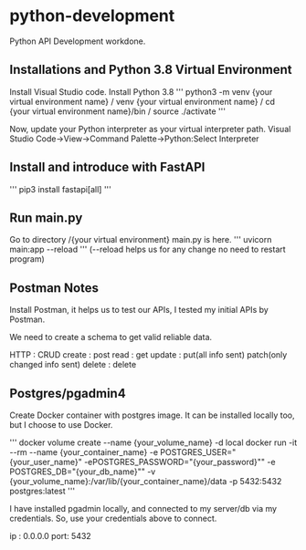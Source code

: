 # python-development
Python API Development workdone.

## Installations and Python 3.8 Virtual Environment
Install Visual Studio code.
Install Python 3.8
'''
python3 -m venv {your virtual environment name} /
venv {your virtual environment name} /
cd {your virtual environment name}/bin /
source ./activate
'''

Now, update your Python interpreter as your virtual interpreter path.
Visual Studio Code->View->Command Palette->Python:Select Interpreter

## Install and introduce with FastAPI
'''
pip3 install fastapi[all]
'''

## Run main.py
Go to directory /{your virtual environment} main.py is here.
'''
uvicorn main:app --reload
'''
(--reload helps us for any change no need to restart program)

## Postman Notes
Install Postman, it helps us to test our APIs, I tested my initial APIs by Postman. 

We need to create a schema to get valid reliable data.

HTTP   : CRUD
create : post
read   : get
update : put(all info sent) patch(only changed info sent)
delete : delete

## Postgres/pgadmin4

Create Docker container with postgres image. It can be installed locally too, but I choose to use Docker.

'''
docker volume create --name {your_volume_name} -d local
docker run -it --rm --name {your_container_name} -e POSTGRES_USER="{your_user_name}" -ePOSTGRES_PASSWORD="{your_password}"" -e POSTGRES_DB="{your_db_name}"" -v {your_volume_name}:/var/lib/{your_container_name}/data -p 5432:5432 postgres:latest
'''

I have installed pgadmin locally, and connected to my server/db via my credentials. So, use your credentials above to connect.

ip : 0.0.0.0
port: 5432
 